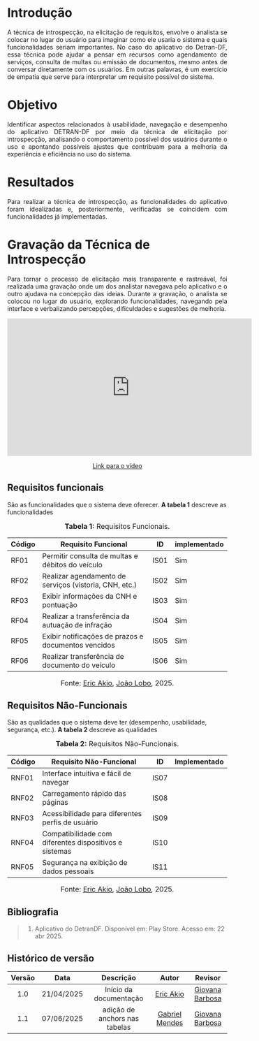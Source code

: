 # Introdução

<p align="justify">
A técnica de introspecção, na elicitação de requisitos, envolve o analista se colocar no lugar do usuário para imaginar como ele usaria o sistema e quais funcionalidades seriam importantes. No caso do aplicativo do Detran-DF, essa técnica pode ajudar a pensar em recursos como agendamento de serviços, consulta de multas ou emissão de documentos, mesmo antes de conversar diretamente com os usuários. Em outras palavras, é um exercício de empatia que serve para interpretar um requisito possível do sistema.
</p>

# Objetivo

<p align="justify">
Identificar aspectos relacionados à usabilidade, navegação e desempenho do aplicativo DETRAN-DF por meio da técnica de elicitação por introspecção, analisando o comportamento possível dos usuários durante o uso e apontando possíveis ajustes que contribuam para a melhoria da experiência e eficiência no uso do sistema.
</p>

# Resultados

<p align="justify">
Para realizar a técnica de introspecção, as funcionalidades do aplicativo foram idealizadas e, posteriormente, verificadas se coincidem com funcionalidades já implementadas.
</p>

# Gravação da Técnica de Introspecção

<p align="justify"> Para tornar o processo de elicitação mais transparente e rastreável, foi realizada uma gravação onde um dos analistar navegava pelo aplicativo e o outro ajudava na concepção das ideias. Durante a gravação, o analista se colocou no lugar do usuário, explorando funcionalidades, navegando pela interface e verbalizando percepções, dificuldades e sugestões de melhoria. </p>

<p style="text-align: center"><iframe width="560" height="315" src="https://youtu.be/uMro1M4lL9w?si=AUC9TiV3eS7Xhcn6"  title="YouTube video player" frameborder="0" allow="accelerometer; autoplay; clipboard-write; encrypted-media; gyroscope; picture-in-picture; web-share" referrerpolicy="strict-origin-when-cross-origin" allowfullscreen></iframe></p>
<p style="text-align: center"><a href="https://youtu.be/uMro1M4lL9w?si=AUC9TiV3eS7Xhcn6" target="blanket">Link para o vídeo</a></p>

## Requisitos funcionais

São as funcionalidades que o sistema deve oferecer.
<a id="req-funcionais"></a>
**A tabela 1** descreve as funcionalidades
<font size="3"><p style="text-align: center">**Tabela 1:** Requisitos Funcionais.</p></font>

| Código | Requisito Funcional                                              | ID | implementado |
|--------|------------------------------------------------------------------|---------------------------|----------------------|
| RF01   | Permitir consulta de multas e débitos do veículo                | IS01 | Sim |
| RF02   | Realizar agendamento de serviços (vistoria, CNH, etc.)         | IS02 | Sim |
| RF03   | Exibir informações da CNH e pontuação                           | IS03 | Sim |
| RF04   | Realizar a transferência da autuação de infração                | IS04 | Sim |
| RF05   | Exibir notificações de prazos e documentos vencidos            | IS05 | Sim |
| RF06   | Realizar transferência de documento do veículo                 | IS06 | Sim |

<font size="3"><p style="text-align: center">Fonte: [Eric Akio](https://github.com/eric-kingu), [João Lobo](https://github.com/joaolobo10), 2025.</p></font>


## Requisitos Não-Funcionais

São as qualidades que o sistema deve ter (desempenho, usabilidade, segurança, etc.).
<a id="req-nao-funcionais"></a>
**A tabela 2** descreve as qualidades

<font size="3"><p style="text-align: center">**Tabela 2:** Requisitos Não-Funcionais.</p></font>

| Código | Requisito Não-Funcional                                         | ID | Implementado |
|--------|-----------------------------------------------------------------|---------------------------|----------------------|
| RNF01  | Interface intuitiva e fácil de navegar                          | IS07 |  |
| RNF02  | Carregamento rápido das páginas                                 | IS08 |  |
| RNF03  | Acessibilidade para diferentes perfis de usuário                | IS09 |  |
| RNF04  | Compatibilidade com diferentes dispositivos e sistemas          | IS10 |  |
| RNF05  | Segurança na exibição de dados pessoais                         | IS11 |  |

<font size="3"><p style="text-align: center">Fonte: [Eric Akio](https://github.com/eric-kingu), [João Lobo](https://github.com/joaolobo10), 2025.</p></font>

## Bibliografia

> 1. Aplicativo do DetranDF. Disponível em: Play Store. Acesso em: 22 abr 2025.

## Histórico de versão

| Versão |    Data    |       Descrição        |                     Autor                      |                  Revisor                   |
| :----: | :--------: | :--------------------: | :--------------------------------------------: | :----------------------------------------: |
|  1.0   | 21/04/2025 | Início da documentação | [Eric Akio](https://github.com/eric-kingu)  |  [Giovana Barbosa ](https://github.com/gio221) |
|  1.1  | 07/06/2025 | adição de anchors nas tabelas | [Gabriel Mendes](https://github.com/gbevi)       |      [Giovana Barbosa ](https://github.com/gio221)                                       | 
